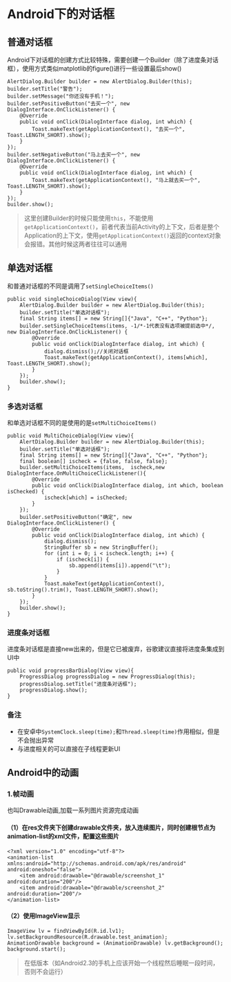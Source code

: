 # Android下的对话框
## 普通对话框
Android下对话框的创建方式比较特殊，需要创建一个Builder（除了进度条对话框），使用方式类似matplotlib的figure()进行一些设置最后show()
```
AlertDialog.Builder builder = new AlertDialog.Builder(this);
builder.setTitle("警告");
builder.setMessage("你还没有手机！");
builder.setPositiveButton("去买一个", new DialogInterface.OnClickListener() {
    @Override
    public void onClick(DialogInterface dialog, int which) {
        Toast.makeText(getApplicationContext(), "去买一个", Toast.LENGTH_SHORT).show();
    }
});
builder.setNegativeButton("马上去买一个", new DialogInterface.OnClickListener() {
    @Override
    public void onClick(DialogInterface dialog, int which) {
        Toast.makeText(getApplicationContext(), "马上就去买一个", Toast.LENGTH_SHORT).show();
    }
});
builder.show();
```
>这里创建Builder的时候只能使用`this`，不能使用`getApplicationContext()`，前者代表当前Activity的上下文，后者是整个Application的上下文，使用`getApplicationContext()`返回的context对象会报错。其他时候这两者往往可以通用
## 单选对话框
和普通对话框的不同是调用了`setSingleChoiceItems()`
```
public void singleChoiceDialog(View view){
    AlertDialog.Builder builder = new AlertDialog.Builder(this);
    builder.setTitle("单选对话框");
    final String items[] = new String[]{"Java", "C++", "Python"};
    builder.setSingleChoiceItems(items, -1/*-1代表没有选项被提前选中*/, new DialogInterface.OnClickListener() {
        @Override
        public void onClick(DialogInterface dialog, int which) {
            dialog.dismiss();//关闭对话框
            Toast.makeText(getApplicationContext(), items[which], Toast.LENGTH_SHORT).show();
        }
    });
    builder.show();
}
```
### 多选对话框
和单选对话框不同的是使用的是`setMultiChoiceItems()`
```
public void MultiChoiceDialog(View view){
    AlertDialog.Builder builder = new AlertDialog.Builder(this);
    builder.setTitle("单选对话框");
    final String items[] = new String[]{"Java", "C++", "Python"};
    final boolean[] ischeck = {false, false, false};
    builder.setMultiChoiceItems(items,  ischeck,new DialogInterface.OnMultiChoiceClickListener(){
        @Override
        public void onClick(DialogInterface dialog, int which, boolean isChecked) {
            ischeck[which] = isChecked;
        }
    });
    builder.setPositiveButton("确定", new DialogInterface.OnClickListener() {
        @Override
        public void onClick(DialogInterface dialog, int which) {
            dialog.dismiss();
            StringBuffer sb = new StringBuffer();
            for (int i = 0; i < ischeck.length; i++) {
                if (ischeck[i]) {
                    sb.append(items[i]).append("\t");
                }
            }
            Toast.makeText(getApplicationContext(), sb.toString().trim(), Toast.LENGTH_SHORT).show();
        }
    });
    builder.show();
}
```
### 进度条对话框
进度条对话框是直接new出来的，但是它已被废弃，谷歌建议直接将进度条集成到UI中
```
public void progressBarDialog(View view){
    ProgressDialog progressDialog = new ProgressDialog(this);
    progressDialog.setTitle("进度条对话框");
    progressDialog.show();
}
```
### 备注
-   在安卓中`SystemClock.sleep(time);`和`Thread.sleep(time)`作用相似，但是不会抛出异常
-   与进度相关的可以直接在子线程更新UI

## Android中的动画
### 1.帧动画
也叫Drawable动画,加载一系列图片资源完成动画
#### （1）在res文件夹下创建drawable文件夹，放入连续图片，同时创建根节点为animation-list的xml文件，配置这些图片
```
<?xml version="1.0" encoding="utf-8"?>
<animation-list xmlns:android="http://schemas.android.com/apk/res/android" android:oneshot="false">
    <item android:drawable="@drawable/screenshot_1" android:duration="200"/>
    <item android:drawable="@drawable/screenshot_2" android:duration="200"/>
</animation-list>
```
#### （2）使用ImageView显示
```
ImageView lv = findViewById(R.id.lv1);
lv.setBackgroundResource(R.drawable.test_animation);
AnimationDrawable background = (AnimationDrawable) lv.getBackground();
background.start();
```
>在低版本（如Android2.3的手机上应该开始一个线程然后睡眠一段时间，否则不会运行）